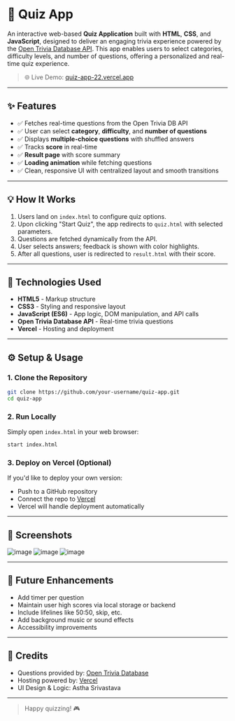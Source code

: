 # 🎯 Quiz App

An interactive web-based **Quiz Application** built with **HTML**, **CSS**, and **JavaScript**, designed to deliver an engaging trivia experience powered by the [Open Trivia Database API](https://opentdb.com/). This app enables users to select categories, difficulty levels, and number of questions, offering a personalized and real-time quiz experience.

> 🌐 Live Demo: [quiz-app-22.vercel.app](https://quiz-app-22.vercel.app/)

---

## ✨ Features

- ✅ Fetches real-time questions from the Open Trivia DB API
- ✅ User can select **category**, **difficulty**, and **number of questions**
- ✅ Displays **multiple-choice questions** with shuffled answers
- ✅ Tracks **score** in real-time
- ✅ **Result page** with score summary
- ✅ **Loading animation** while fetching questions
- ✅ Clean, responsive UI with centralized layout and smooth transitions

---

## 💡 How It Works

1. Users land on `index.html` to configure quiz options.
2. Upon clicking "Start Quiz", the app redirects to `quiz.html` with selected parameters.
3. Questions are fetched dynamically from the API.
4. User selects answers; feedback is shown with color highlights.
5. After all questions, user is redirected to `result.html` with their score.

---

## 🚀 Technologies Used

- **HTML5** - Markup structure
- **CSS3** - Styling and responsive layout
- **JavaScript (ES6)** - App logic, DOM manipulation, and API calls
- **Open Trivia Database API** - Real-time trivia questions
- **Vercel** - Hosting and deployment

---

## ⚙️ Setup & Usage

### 1. Clone the Repository
```bash
git clone https://github.com/your-username/quiz-app.git
cd quiz-app
```

### 2. Run Locally
Simply open `index.html` in your web browser:
```bash
start index.html
```

### 3. Deploy on Vercel (Optional)
If you'd like to deploy your own version:
- Push to a GitHub repository
- Connect the repo to [Vercel](https://vercel.com/)
- Vercel will handle deployment automatically

---

## 🎯 Screenshots

![image](https://github.com/user-attachments/assets/fffb06a9-a266-4023-9912-f44cd98548f9)
![image](https://github.com/user-attachments/assets/e9bdb34a-8322-435f-b967-c1ad8b561f1d)
![image](https://github.com/user-attachments/assets/701e3ec2-4916-4427-9479-8e6c6747ef69)


---

## 🚀 Future Enhancements

- Add timer per question
- Maintain user high scores via local storage or backend
- Include lifelines like 50:50, skip, etc.
- Add background music or sound effects
- Accessibility improvements

---

## 🙌 Credits

- Questions provided by: [Open Trivia Database](https://opentdb.com/)
- Hosting powered by: [Vercel](https://vercel.com/)
- UI Design & Logic: Astha Srivastava 

---


> Happy quizzing! 🎮

